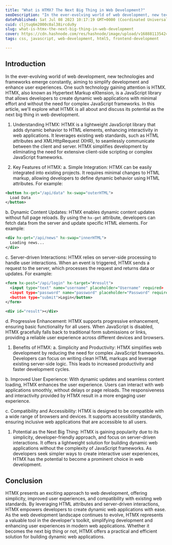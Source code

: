 ```yaml
---
title: "What is HTMX? The Next Big Thing in Web Development?"
seoDescription: "In the ever-evolving world of web development, new technologies and frameworks emerge constantly, aiming to simplify development and enhance user experience"
datePublished: Sat Jul 08 2023 10:17:19 GMT+0000 (Coordinated Universal Time)
cuid: cljtuq6m2000c0al38ircdu9y
slug: what-is-htmx-the-next-big-thing-in-web-development
cover: https://cdn.hashnode.com/res/hashnode/image/upload/v1688811354244/b8989672-7677-429d-9d50-da0c115b559c.png
tags: css, javascript, web-development, html5, frontend-development

---
```


## Introduction

In the ever-evolving world of web development, new technologies and frameworks emerge constantly, aiming to simplify development and enhance user experiences. One such technology gaining attention is HTMX. HTMX, also known as Hypertext Markup eXtension, is a JavaScript library that allows developers to create dynamic web applications with minimal effort and without the need for complex JavaScript frameworks. In this article, we'll explore what HTMX is all about and discuss its potential as the next big thing in web development.

1. Understanding HTMX: HTMX is a lightweight JavaScript library that adds dynamic behavior to HTML elements, enhancing interactivity in web applications. It leverages existing web standards, such as HTML attributes and XMLHttpRequest (XHR), to seamlessly communicate between the client and server. HTMX simplifies development by eliminating the need for extensive client-side scripting or complex JavaScript frameworks.
    
2. Key Features of HTMX: a. Simple Integration: HTMX can be easily integrated into existing projects. It requires minimal changes to HTML markup, allowing developers to define dynamic behavior using HTML attributes. For example:
    

```xml
<button hx-get="/api/data" hx-swap="outerHTML">
  Load Data
</button>
```

b. Dynamic Content Updates: HTMX enables dynamic content updates without full page reloads. By using the `hx-get` attribute, developers can fetch data from the server and update specific HTML elements. For example:

```xml
<div hx-get="/api/news" hx-swap="innerHTML">
  Loading news...
</div>
```

c. Server-driven Interactions: HTMX relies on server-side processing to handle user interactions. When an event is triggered, HTMX sends a request to the server, which processes the request and returns data or updates. For example:

```xml
<form hx-post="/api/login" hx-target="#result">
  <input type="text" name="username" placeholder="Username" required>
  <input type="password" name="password" placeholder="Password" required>
  <button type="submit">Login</button>
</form>

<div id="result"></div>
```

d. Progressive Enhancement: HTMX supports progressive enhancement, ensuring basic functionality for all users. When JavaScript is disabled, HTMX gracefully falls back to traditional form submissions or links, providing a reliable user experience across different devices and browsers.

1. Benefits of HTMX: a. Simplicity and Productivity: HTMX simplifies web development by reducing the need for complex JavaScript frameworks. Developers can focus on writing clean HTML markups and leverage existing server-side logic. This leads to increased productivity and faster development cycles.
    

b. Improved User Experience: With dynamic updates and seamless content loading, HTMX enhances the user experience. Users can interact with web applications smoothly, without delays or page reloads. The responsiveness and interactivity provided by HTMX result in a more engaging user experience.

c. Compatibility and Accessibility: HTMX is designed to be compatible with a wide range of browsers and devices. It supports accessibility standards, ensuring inclusive web applications that are accessible to all users.

1. Potential as the Next Big Thing: HTMX is gaining popularity due to its simplicity, developer-friendly approach, and focus on server-driven interactions. It offers a lightweight solution for building dynamic web applications without the complexity of JavaScript frameworks. As developers seek simpler ways to create interactive user experiences, HTMX has the potential to become a prominent choice in web development.
    

## Conclusion

HTMX presents an exciting approach to web development, offering simplicity, improved user experiences, and compatibility with existing web standards. By leveraging HTML attributes and server-driven interactions, HTMX empowers developers to create dynamic web applications with ease. As the web development landscape continues to evolve, HTMX represents a valuable tool in the developer's toolkit, simplifying development and enhancing user experiences in modern web applications. Whether it becomes the next big thing or not, HTMX offers a practical and efficient solution for building dynamic web applications.